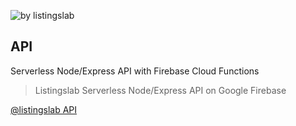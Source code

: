![by listingslab](https://listingslab.com/public/png/byListingslab.png)

## API

Serverless Node/Express API with Firebase Cloud Functions 

> Listingslab Serverless Node/Express API on Google Firebase

[@listingslab API](https://api.listingslab.com)